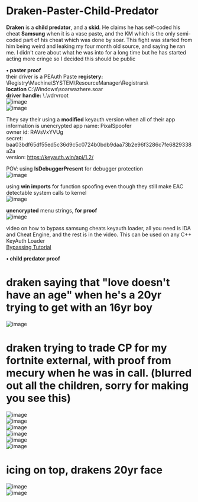 # Draken-Paster-Child-Predator
**Draken** is a **child predator**, and a **skid**. He claims he has self-coded his cheat **Samsung** when it is a vase paste, and the KM which is the only semi-coded part of his cheat which was done by soar. This fight was started from him being weird and leaking my four month old source, and saying he ran me. I didn't care about what he was into for a long time but he has started acting more cringe so I decided this should be public 

**• paster proof**  
their driver is a PEAuth Paste
**registery:** \Registry\Machine\SYSTEM\ResourceManager\Registrars\   
**location** C:\Windows\soarwazhere.soar  
**driver handle:** \\.\vdrvroot  
![image](https://github.com/DevProxy1336/Draken-Paster-Child-Predator/assets/137983215/64eda834-e4b1-42c0-8d5a-c1cf2de0ad47)   
![image](https://github.com/DevProxy1336/Draken-Paster-Child-Predator/assets/137983215/aef9f030-065c-4fd5-8153-9753f25c8a10)  

They say their using a **modified** keyauth version when all of their app information is unencrypted
app name: PixalSpoofer  
owner id: RAVsVxYVUg  
secret: baa03bdf65df55ed5c36d9c5c0724b0bdb9daa73b2e96f3286c7fe6829338a2a  
version: https://keyauth.win/api/1.2/  


POV: using **IsDebuggerPresent** for debugger protection   
![image](https://github.com/DevProxy1336/Draken-Paster-Child-Predator/assets/137983215/ea9bec9e-7475-48f5-8dda-d54bd0e60eb1)  

using **win imports** for function spoofing even though they still make EAC detectable system calls to kernel  
![image](https://github.com/DevProxy1336/Draken-Paster-Child-Predator/assets/137983215/84a66478-29b9-4f7f-a2e4-22fcec37550e)  

**unencrypted** menu strings, **for proof**  
![image](https://github.com/DevProxy1336/Draken-Paster-Child-Predator/assets/137983215/eeaa3114-8518-4b82-826a-463825cf6c03)  

video on how to bypass samsung cheats keyauth loader, all you need is IDA and Cheat Engine, and the rest is in the video. This can be used on any C++ KeyAuth Loader  
[Bypassing Tutorial](https://youtu.be/d-s7gDkJ3xQ)  

**• child predator proof**
# draken saying that "love doesn't have an age" when he's a 20yr trying to get with an 16yr boy
![image](https://github.com/DevProxy1336/Draken-Paster-Child-Predator/assets/137983215/c824985d-099b-4d0f-a87c-e7e778507ac4)  

# draken trying to trade CP for my fortnite external, with proof from mecury when he was in call. (blurred out all the children, sorry for making you see this)
![image](https://github.com/DevProxy1336/Draken-Paster-Child-Predator/assets/137983215/c226341f-392f-4e41-86d4-0fb1fc269b96)  
![image](https://github.com/DevProxy1336/Draken-Paster-Child-Predator/assets/137983215/ef5849cd-e967-4aa4-880b-ba3f4f7eca65)  
![image](https://github.com/DevProxy1336/Draken-Paster-Child-Predator/assets/137983215/136f0c66-47e2-48a6-b22f-db5e735a0b29)  
![image](https://github.com/DevProxy1336/Draken-Paster-Child-Predator/assets/137983215/6f953075-55eb-4856-bc9e-f0e1416a87d5)  
![image](https://github.com/DevProxy1336/Draken-Paster-Child-Predator/assets/137983215/d98145a4-25fd-40cf-80ae-dc661937903f)  
![image](https://github.com/DevProxy1336/Draken-Paster-Child-Predator/assets/137983215/a741e6f7-aa90-4f1c-b625-af31b631728b)  


# icing on top, drakens 20yr face
![image](https://github.com/DevProxy1336/Draken-Paster-Child-Predator/assets/137983215/8fa34285-a49b-4ef3-93b2-b8430bad7df2)  
![image](https://github.com/DevProxy1336/Draken-Paster-Child-Predator/assets/137983215/31cf2968-d84b-4320-8830-f0608e0d2d16)  




